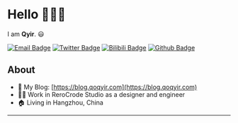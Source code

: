 # Hello :ocean::ocean::ocean:

I am **Qyir**. :smiley:

[![Email Badge](https://img.shields.io/badge/-Email-c14438?style=for-the-badge&logo=Gmail&logoColor=white&link=mailto:voyoaugi@gmail.com)](mailto:voyoaugi@gmail.com)
[![Twitter Badge](https://img.shields.io/badge/-Twitter-1da1f2?style=for-the-badge&labelColor=1da1f2&logo=twitter&logoColor=white&link=https://twitter.com/QoQyir)](https://twitter.com/QoQyir)
[![Bilibili Badge](https://img.shields.io/badge/-BiliBili-D14970?style=for-the-badge&logo=Bilibili&logoColor=white&link=https://space.bilibili.com/89553968)](https://space.bilibili.com/89553968)
[![Github Badge](https://img.shields.io/badge/-Github-232323?style=for-the-badge&logo=Github&logoColor=white&link=https://github.com/qyir)](https://github.com/qyir)

## About

- :speech_balloon: My Blog: [https://blog.qoqyir.com](https://blog.qoqyir.com)
- :man_technologist: Work in ReroCrode Studio as a designer and engineer
- :house: Living in Hangzhou, China

---
